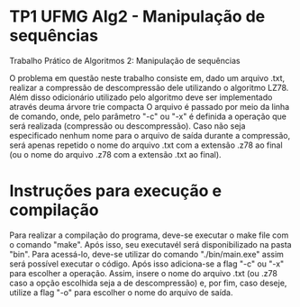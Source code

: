 # TP1 UFMG Alg2 - Manipulação de sequências
Trabalho Prático de Algoritmos 2: Manipulação de sequências

  O problema em questão neste trabalho consiste em, dado um arquivo .txt, realizar a compressão de descompressão dele utilizando o algoritmo LZ78. Além disso odicionário utilizado pelo algoritmo deve ser implementado através deuma árvore trie compacta
  O arquivo é passado por meio da linha de comando, onde, pelo parâmetro "-c" ou "-x" é definida a operação que será realizada (compressão ou descompressão). Caso não seja especificado nenhum nome para o arquivo de saída durante a compressão, será apenas repetido o nome do arquivo .txt com a extensão .z78 ao final (ou o nome do arquivo .z78 com a extensão .txt ao final).

# Instruções para execução e compilação
  
  Para realizar a compilação do programa, deve-se executar o make file com o comando "make". Após isso, seu executavél será disponibilizado na pasta "bin". Para acessá-lo, deve-se utilizar do comando "./bin/main.exe" assim será possível executar o código. Após isso adiciona-se a flag "-c" ou "-x" para escolher a operação. Assim, insere o nome do arquivo .txt (ou .z78 caso a opção escolhida seja a de descompressão) e, por fim, caso deseje, utilize a flag "-o" para escolher o nome do arquivo de saída.
